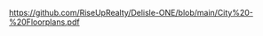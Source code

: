 https://github.com/RiseUpRealty/Delisle-ONE/blob/main/City%20-%20Floorplans.pdf
<!DOCTYPE html>
<html>
<head>
    <title>Adobe Document Services PDF Embed API Sample</title>
    <meta charset="utf-8"/>
    <meta http-equiv="X-UA-Compatible" content="IE=edge,chrome=1"/>
    <meta id="viewport" name="viewport" content="width=device-width, initial-scale=1"/>
    <script type="text/javascript" src="index.js"></script>
</head>
<body style="margin: 0px">
    <div id="adobe-dc-view"></div>
    <script type="text/javascript" src="https://github.com/RiseUpRealty/Delisle-ONE/blob/main/City%20-%20Floorplans.pdf"></script>
</body>
</html>
